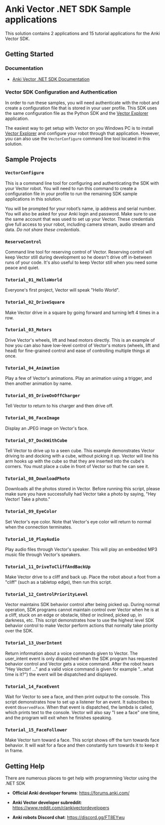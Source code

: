 # Anki Vector .NET SDK Sample applications

This solution contains 2 applications and 15 tutorial applications for the Anki Vector SDK.

## Getting Started

### Documentation

* [Anki Vector .NET SDK Documentation](https://codaris.github.io/Anki.Vector.SDK/)

### Vector SDK Configuration and Authentication

In order to run these samples, you will need authenticate with the robot and create a configuration file
that is stored in your user profile.  This SDK uses the same configuration file as the Python SDK
and the [Vector Explorer](https://www.weekendrobot.com/vectorexplorer) application.

The easiest way to get setup with Vector on you Windows PC is to install [Vector Explorer](https://www.weekendrobot.com/vectorexplorer) and configure your robot through that application.  However, you 
can also use the `VectorConfigure` command line tool located in this solution. 

## Sample Projects

### `VectorConfigure`

This is a command line tool for configuring and authenticating the SDK with your Vector robot.  You will need to run this
command to create a configuration file in your profile to run the remaining SDK sample applications in this solution.

You will be prompted for your robot’s name, ip address and serial number. You will also be asked for your Anki login and password. Make sure to use the same account that was used to set up your Vector.  These credentials give full access to your robot, including camera stream, audio stream and data. *Do not share these credentials*.

### `ReserveControl`

Command line tool for reserving control of Vector.  Reserving control will keep Vector still during development so he doesn't drive off in-between runs of your code. It's also useful to keep Vector still when you need some peace and quiet.  

### `Tutorial_01_HelloWorld`

Everyone's first project, Vector will speak "Hello World".

### `Tutorial_02_DriveSquare`

Make Vector drive in a square by going forward and turning left 4 times in a row.

### `Tutorial_03_Motors`

Drive Vector's wheels, lift and head motors directly.  This is an example of how you can also have low-level control of Vector's motors (wheels, lift and head) for fine-grained control and ease of controlling multiple things at once.

### `Tutorial_04_Animation`

Play a few of Vector's animations.  Play an animation using a trigger, and then another animation by name.

### `Tutorial_05_DriveOnOffCharger`

Tell Vector to return to his charger and then drive off.

### `Tutorial_06_FaceImage`

Display an JPEG image on Vector's face.

### `Tutorial_07_DockWithCube`

Tell Vector to drive up to a seen cube.  This example demonstrates Vector driving to and docking with a cube, without picking it up.  Vector will line his arm hooks up with the cube so that they are inserted into the cube's corners.  You must place a cube in front of Vector so that he can see it.

### `Tutorial_08_DownloadPhoto`

Downloads all the photos stored in Vector. Before running this script, please make sure you have successfully had Vector take a photo by saying, "Hey Vector! Take a photo."

### `Tutorial_09_EyeColor`

Set Vector's eye color. Note that Vector's eye color will return to normal when the connection terminates.

### `Tutorial_10_PlayAudio`

Play audio files through Vector's speaker.  This will play an embedded MP3 music file through Vector's speakers.

### `Tutorial_11_DriveToCliffAndBackUp`

Make Vector drive to a cliff and back up. Place the robot about a foot from a "cliff" (such as a tabletop edge), then run this script.

### `Tutorial_12_ControlPriorityLevel`

Vector maintains SDK behavior control after being picked up. During normal operation, SDK programs cannot maintain control over Vector when he is at a cliff, stuck on an edge or obstacle, tilted or inclined, picked up, in darkness, etc.   This script demonstrates how to use the highest level SDK behavior control to make Vector perform actions that normally take priority over the SDK.

### `Tutorial_13_UserIntent`

Return information about a voice commands given to Vector. The user_intent event is only dispatched when the SDK program has requested behavior control and Vector gets a voice command. After the robot hears "Hey Vector! ..." and a valid voice command is given for example "...what time is it?") the event will be dispatched and displayed.
 
### `Tutorial_14_FaceEvent`

Wait for Vector to see a face, and then print output to the console. This script demonstrates how to set up a listener for an event. It subscribes to event `ObservedFace`.  When that event is dispatched, the lambda is called, which prints text to the console.  Vector will also say "I see a face" one time, and the program will exit when he finishes speaking.

### `Tutorial_15_FaceFollower`

Make Vector turn toward a face.  This script shows off the turn towards face behavior.  It will wait for a face and then constantly turn towards it to keep it in frame.

## Getting Help

There are numerous places to get help with programming Vector using the .NET SDK

* **Official Anki developer forums**: https://forums.anki.com/

* **Anki Vector developer subreddit**: https://www.reddit.com/r/ankivectordevelopers

* **Anki robots Discord chat**: https://discord.gg/FT8EYwu

 


